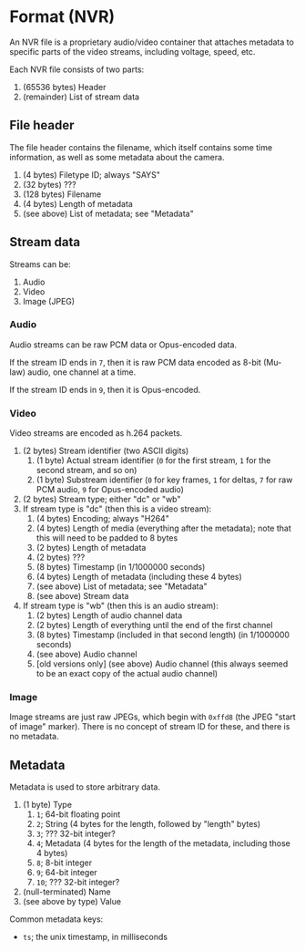 # Format (NVR)
An NVR file is a proprietary audio/video container that attaches metadata to specific parts of the video streams, including voltage, speed, etc.

Each NVR file consists of two parts:

1. (65536 bytes) Header
1. (remainder) List of stream data

## File header
The file header contains the filename, which itself contains some time information, as well as some metadata about the camera.

1. (4 bytes) Filetype ID; always "SAYS"
1. (32 bytes) ???
1. (128 bytes) Filename
1. (4 bytes) Length of metadata
1. (see above) List of metadata; see "Metadata"

## Stream data
Streams can be:

1. Audio
2. Video
3. Image (JPEG)

### Audio
Audio streams can be raw PCM data or Opus-encoded data.

If the stream ID ends in `7`, then it is raw PCM data encoded as 8-bit (Mu-law) audio, one channel at a time.

If the stream ID ends in `9`, then it is Opus-encoded.

### Video
Video streams are encoded as h.264 packets.

1. (2 bytes) Stream identifier (two ASCII digits)
   1. (1 byte) Actual stream identifier (`0` for the first stream, `1` for the second stream, and so on)
   1. (1 byte) Substream identifier (`0` for key frames, `1` for deltas, `7` for raw PCM audio, `9` for Opus-encoded audio)
1. (2 bytes) Stream type; either "dc" or "wb"
1. If stream type is "dc" (then this is a video stream):
   1. (4 bytes) Encoding; always "H264"
   1. (4 bytes) Length of media (everything after the metadata); note that this will need to be padded to 8 bytes
   1. (2 bytes) Length of metadata
   1. (2 bytes) ???
   1. (8 bytes) Timestamp (in 1/1000000 seconds)
   1. (4 bytes) Length of metadata (including these 4 bytes)
   1. (see above) List of metadata; see "Metadata"
   1. (see above) Stream data
1. If stream type is "wb" (then this is an audio stream):
   1. (2 bytes) Length of audio channel data
   1. (2 bytes) Length of everything until the end of the first channel
   1. (8 bytes) Timestamp (included in that second length) (in 1/1000000 seconds)
   1. (see above) Audio channel
   1. [old versions only] (see above) Audio channel (this always seemed to be an exact copy of the actual audio channel)

### Image
Image streams are just raw JPEGs, which begin with `0xffd8` (the JPEG "start of image" marker).
There is no concept of stream ID for these, and there is no metadata.

## Metadata
Metadata is used to store arbitrary data.

1. (1 byte) Type
   1. `1`; 64-bit floating point
   1. `2`; String (4 bytes for the length, followed by "length" bytes)
   1. `3`; ??? 32-bit integer?
   1. `4`; Metadata (4 bytes for the length of the metadata, including those 4 bytes)
   1. `8`; 8-bit integer
   1. `9`; 64-bit integer
   1. `10`; ??? 32-bit integer?
1. (null-terminated) Name
1. (see above by type) Value

Common metadata keys:

* `ts`; the unix timestamp, in milliseconds
